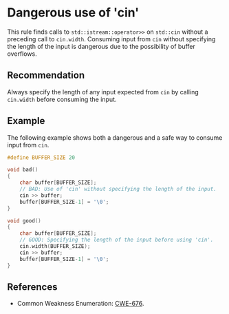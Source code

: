 # Dangerous use of 'cin'
This rule finds calls to `std::istream::operator>>` on `std::cin` without a preceding call to `cin.width`. Consuming input from `cin` without specifying the length of the input is dangerous due to the possibility of buffer overflows.


## Recommendation
Always specify the length of any input expected from `cin` by calling `cin.width` before consuming the input.


## Example
The following example shows both a dangerous and a safe way to consume input from `cin`.


```cpp
#define BUFFER_SIZE 20

void bad()
{
	char buffer[BUFFER_SIZE];
	// BAD: Use of 'cin' without specifying the length of the input.
	cin >> buffer;
	buffer[BUFFER_SIZE-1] = '\0';
}

void good()
{
	char buffer[BUFFER_SIZE];
	// GOOD: Specifying the length of the input before using 'cin'.
	cin.width(BUFFER_SIZE);
	cin >> buffer;
	buffer[BUFFER_SIZE-1] = '\0';
}

```

## References
* Common Weakness Enumeration: [CWE-676](https://cwe.mitre.org/data/definitions/676.html).
